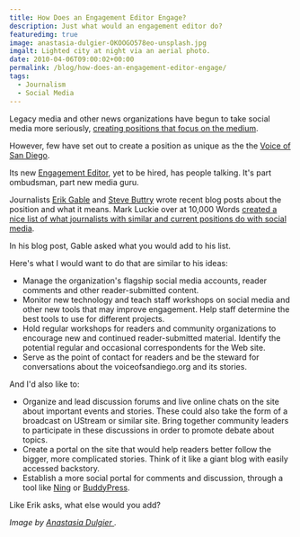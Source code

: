```yaml
---
title: How Does an Engagement Editor Engage?
description: Just what would an engagement editor do?
featuredimg: true
image: anastasia-dulgier-OKOOGO578eo-unsplash.jpg
imgalt: Lighted city at night via an aerial photo.
date: 2010-04-06T09:00:02+00:00
permalink: /blog/how-does-an-engagement-editor-engage/
tags:
  - Journalism
  - Social Media
---
```


Legacy media and other news organizations have begun to take social media more seriously, [creating positions that focus on the medium](http://www.ajr.org/Article.asp?id=4860).

However, few have set out to create a position as unique as the the [Voice of San Diego](http://www.voiceofsandiego.org/).

Its new [Engagement Editor](http://www.voiceofsandiego.org/clipboard/article_0dba4922-3c46-11df-a439-001cc4c002e0.html), yet to be hired, has people talking. It's part ombudsman, part new media guru.

Journalists [Erik Gable](http://erikgable.com/2010/03/31/10-things-that-could-go-into-a-community-engagement-editors-job-description/) and [Steve Buttry](http://stevebuttry.wordpress.com/2010/04/02/yes-engagement-is-everyones-job-and-my-job/) wrote recent blog posts about the position and what it means. Mark Luckie over at 10,000 Words [created a nice list of what journalists with similar and current positions do with social media](http://www.10000words.net/2010/04/what-exactly-is-social-media.html).

In his blog post, Gable asked what you would add to his list.

Here's what I would want to do that are similar to his ideas:

  * Manage the organization's flagship social media accounts, reader comments and other reader-submitted content.
  * Monitor new technology and teach staff workshops on social media and other new tools that may improve engagement. Help staff determine the best tools to use for different projects.
  * Hold regular workshops for readers and community organizations to encourage new and continued reader-submitted material. Identify the potential regular and occasional correspondents for the Web site.
  * Serve as the point of contact for readers and be the steward for conversations about the voiceofsandiego.org and its stories.

And I'd also like to:

  * Organize and lead discussion forums and live online chats on the site about important events and stories. These could also take the form of a broadcast on UStream or similar site. Bring together community leaders to participate in these discussions in order to promote debate about topics.
  * Create a portal on the site that would help readers better follow the bigger, more complicated stories. Think of it like a giant blog with easily accessed backstory.
  * Establish a more social portal for comments and discussion, through a tool like [Ning](http://www.ning.com/) or [BuddyPress](http://buddypress.org/).

Like Erik asks, what else would you add?

_Image by [Anastasia Dulgier ](https://unsplash.com/photos/OKOOGO578eo)._
